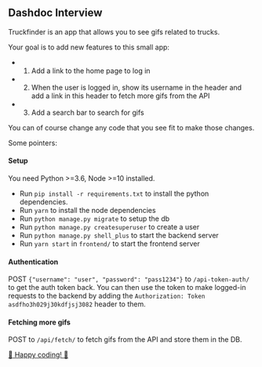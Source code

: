 ## Dashdoc Interview

Truckfinder is an app that allows you to see gifs related to trucks.

Your goal is to add new features to this small app:

-   1. Add a link to the home page to log in
-   2. When the user is logged in, show its username in the header and add a link in this header to fetch more gifs from the API
-   3. Add a search bar to search for gifs

You can of course change any code that you see fit to make those changes.

Some pointers:

#### Setup

You need Python >=3.6, Node >=10 installed.

-   Run `pip install -r requirements.txt` to install the python dependencies.
-   Run `yarn` to install the node dependencies
-   Run `python manage.py migrate` to setup the db
-   Run `python manage.py createsuperuser` to create a user
-   Run `python manage.py shell_plus` to start the backend server
-   Run `yarn start` in `frontend/` to start the frontend server

#### Authentication

POST `{"username": "user", "password": "pass1234"}` to `/api-token-auth/` to get the auth token back.
You can then use the token to make logged-in requests to the backend by adding the `Authorization: Token asdfho3h029j30kdfjsj3082` header to them.

#### Fetching more gifs

POST to `/api/fetch/` to fetch gifs from the API and store them in the DB.

[:truck: Happy coding! :truck:](http://media1.giphy.com/media/2G4flVpbo6RmE/giphy.gif)

